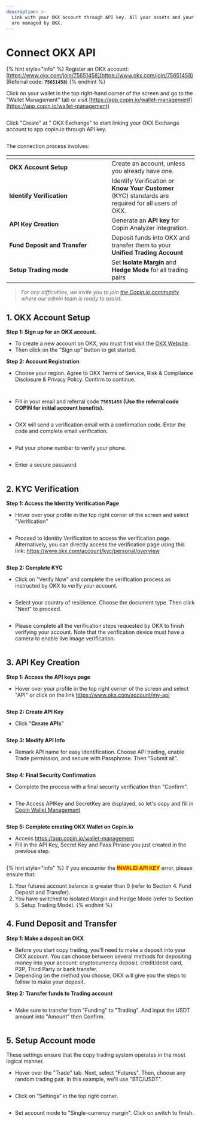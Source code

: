 ```yaml
---
description: >-
  Link with your OKX account through API key. All your assets and your positions
  are managed by OKX.
---
```


# Connect OKX API

{% hint style="info" %}
Register an OKX account: [https://www.okx.com/join/75651458](https://www.okx.com/join/75651458) (Referral code: **`75651458`**)
{% endhint %}

Click on your wallet in the top right-hand corner of the screen and go to the "Wallet Management" tab or visit [https://app.copin.io/wallet-management](https://app.copin.io/wallet-management)

<figure><img src="../../.gitbook/assets/image.png" alt=""><figcaption></figcaption></figure>

Click "Create" at " OKX Exchange" to start linking your OKX Exchange account to app.copin.io through API key.

<figure><img src="../../.gitbook/assets/image (1).png" alt=""><figcaption></figcaption></figure>

The connection process involves:

<table data-header-hidden><thead><tr><th width="258"></th><th></th></tr></thead><tbody><tr><td><strong>OKX Account Setup</strong></td><td>Create an account, unless you already have one.</td></tr><tr><td><strong>Identify Verification</strong></td><td>Identify Verification or <strong>Know Your Customer</strong> (KYC) standards are required for all users of OKX.</td></tr><tr><td><strong>API Key Creation</strong></td><td>Generate an <strong>API key</strong> for Copin Analyzer integration.</td></tr><tr><td><strong>Fund Deposit and Transfer</strong></td><td>Deposit funds into OKX and transfer them to your <strong>Unified Trading Account</strong></td></tr><tr><td><strong>Setup Trading mode</strong></td><td>Set <strong>Isolate Margin</strong> and <strong>Hedge Mode</strong> for all trading pairs</td></tr></tbody></table>

> _For any difficulties, we invite you to join_ [_the Copin.io community_ ](https://t.me/Copin\_io)_where our admin team is ready to assist._

## **1. OKX Account Setup**

**Step 1: Sign up for an OKX account.**

* To create a new account on OKX, you must first visit the [OKX Website](https://www.okx.com/join/75651458).
* Then click on the "Sign up" button to get started.

**Step 2: Account Registration**

* Choose your region. Agree to OKX Terms of Service, Risk & Compliance Disclosure & Privacy Policy. Confirm to continue.

<figure><img src="../../.gitbook/assets/image (2).png" alt=""><figcaption></figcaption></figure>

<figure><img src="../../.gitbook/assets/image (3).png" alt=""><figcaption></figcaption></figure>

* Fill in your email and referral code **`75651458` (Use the referral code COPIN for initial account benefits).**

<figure><img src="../../.gitbook/assets/image (4).png" alt=""><figcaption></figcaption></figure>

* OKX will send a verification email with a confirmation code. Enter the code and complete email verification.

<figure><img src="../../.gitbook/assets/image (5).png" alt=""><figcaption></figcaption></figure>

* Put your phone number to verify your phone.

<figure><img src="../../.gitbook/assets/image (6).png" alt=""><figcaption></figcaption></figure>

* Enter a secure password

<figure><img src="../../.gitbook/assets/image (7).png" alt=""><figcaption></figcaption></figure>

## **2. KYC Verification**

**Step 1: Access the Identity Verification Page**

* Hover over your profile in the top right corner of the screen and select "Verification"

<figure><img src="../../.gitbook/assets/image (8).png" alt=""><figcaption></figcaption></figure>

* Proceed to Identity Verification to access the verification page. Alternatively, you can directly access the verification page using this link: https://www.okx.com/account/kyc/personal/overview

<figure><img src="../../.gitbook/assets/image (9).png" alt=""><figcaption></figcaption></figure>

**Step 2: Complete KYC**

* Click on "Verify Now" and complete the verification process as instructed by OKX to verify your account.

<figure><img src="../../.gitbook/assets/image (10).png" alt=""><figcaption></figcaption></figure>

* Select your country of residence. Choose the document type. Then click "Next" to proceed.

<figure><img src="../../.gitbook/assets/image (11).png" alt=""><figcaption></figcaption></figure>

* Please complete all the verification steps requested by OKX to finish verifying your account. Note that the verification device must have a camera to enable live image verification.

<figure><img src="../../.gitbook/assets/image (12).png" alt=""><figcaption></figcaption></figure>

## **3. API Key Creation**

**Step 1: Access the API keys page**

* Hover over your profile in the top right corner of the screen and select "API" or click on the link https://www.okx.com/account/my-api

<figure><img src="../../.gitbook/assets/image (13).png" alt=""><figcaption></figcaption></figure>

**Step 2: Create API Key**

* Click "**Create APIs**"

<figure><img src="../../.gitbook/assets/image (14).png" alt=""><figcaption></figcaption></figure>

**Step 3: Modify API Info**

* Remark API name for easy identification. Choose API trading, enable Trade permission, and secure with Passphrase. Then "Submit all".

<figure><img src="../../.gitbook/assets/image (15).png" alt=""><figcaption></figcaption></figure>

**Step 4: Final Security Confirmation**

* Complete the process with a final security verification then "Confirm".

<figure><img src="../../.gitbook/assets/image (16).png" alt=""><figcaption></figcaption></figure>

* The Access APIKey and SecretKey are displayed, so let's copy and fill in[ Copin Wallet Management](https://app.copin.io/wallet-management)

<figure><img src="../../.gitbook/assets/image (17).png" alt=""><figcaption></figcaption></figure>

**Step 5: Complete creating OKX Wallet on Copin.io**

* Access https://app.copin.io/wallet-management
* Fill in the API Key, Secret Key and Pass Phrase you just created in the previous step.

<figure><img src="../../.gitbook/assets/image (18).png" alt=""><figcaption></figcaption></figure>

{% hint style="info" %}
If you encounter the <mark style="color:red;">**INVALID API KEY**</mark> error, please ensure that:&#x20;

1. Your futures account balance is greater than 0 (refer to Section 4. Fund Deposit and Transfer).&#x20;
2. You have switched to Isolated Margin and Hedge Mode (refer to Section 5. Setup Trading Mode).
{% endhint %}

## **4. Fund Deposit and Transfer**

**Step 1: Make a deposit on OKX**

* Before you start copy trading, you'll need to make a deposit into your OKX account. You can choose between several methods for depositing money into your account: cryptocurrency deposit, credit/debit card, P2P, Third Party or bank transfer.
* Depending on the method you choose, OKX will give you the steps to follow to make your deposit.

**Step 2: Transfer funds to Trading account**

<figure><img src="../../.gitbook/assets/image (19).png" alt=""><figcaption></figcaption></figure>

* Make sure to transfer from "Funding" to "Trading". And input the USDT amount into "Amount" then Confirm.

<figure><img src="../../.gitbook/assets/image (20).png" alt=""><figcaption></figcaption></figure>

## **5. Setup Account mode**

These settings ensure that the copy trading system operates in the most logical manner.

* Hover over the "Trade" tab. Next, select "Futures". Then, choose any random trading pair. In this example, we'll use "BTC/USDT".

<figure><img src="../../.gitbook/assets/image (21).png" alt=""><figcaption></figcaption></figure>

* Click on "Settings" in the top right corner.

<figure><img src="../../.gitbook/assets/image (22).png" alt=""><figcaption></figcaption></figure>

* Set account mode to "Single-currency margin". Click on switch to finish.

<figure><img src="../../.gitbook/assets/image (23).png" alt=""><figcaption></figcaption></figure>
